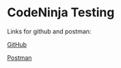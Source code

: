 
# CodeNinja Testing

Links for github and postman:

[GitHub](https://github.com/Numenpol/CodeNinjas_API_Project)

[Postman](https://documenter.getpostman.com/view/31117425/2sA3QpCZ41)

